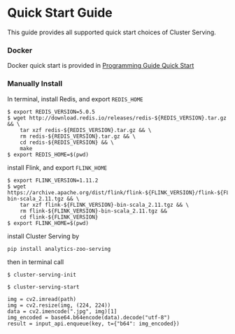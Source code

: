 # Quick Start Guide
This guide provides all supported quick start choices of Cluster Serving.

### Docker
Docker quick start is provided in [Programming Guide Quick Start](ProgrammingGuide.md#quick-start)

### Manually Install
In terminal, install Redis, and export `REDIS_HOME`
```
$ export REDIS_VERSION=5.0.5
$ wget http://download.redis.io/releases/redis-${REDIS_VERSION}.tar.gz && \
    tar xzf redis-${REDIS_VERSION}.tar.gz && \
    rm redis-${REDIS_VERSION}.tar.gz && \
    cd redis-${REDIS_VERSION} && \
    make
$ export REDIS_HOME=$(pwd)
```
install Flink, and export `FLINK_HOME`
```
$ export FLINK_VERSION=1.11.2
$ wget https://archive.apache.org/dist/flink/flink-${FLINK_VERSION}/flink-${FLINK_VERSION}-bin-scala_2.11.tgz && \
    tar xzf flink-${FLINK_VERSION}-bin-scala_2.11.tgz && \
    rm flink-${FLINK_VERSION}-bin-scala_2.11.tgz && 
    cd flink-${FLINK_VERSION}
$ export FLINK_HOME=$(pwd)
```
install Cluster Serving by
```
pip install analytics-zoo-serving
```
then in terminal call
```
$ cluster-serving-init
```
```
$ cluster-serving-start
```

```
img = cv2.imread(path)
img = cv2.resize(img, (224, 224))
data = cv2.imencode(".jpg", img)[1]
img_encoded = base64.b64encode(data).decode("utf-8")
result = input_api.enqueue(key, t={"b64": img_encoded})
```
